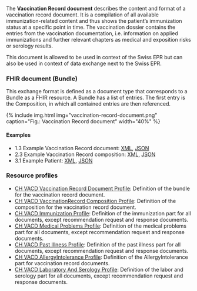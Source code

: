 The **Vaccination Record document** describes the content and format of a vaccination record document. It is a compilation of all available immunization-related content and thus shows the patient’s immunization status at a specific point in time. The vaccination dossier contains the entries from the vaccination documentation, i.e. information on applied immunizations and further relevant chapters as medical and exposition risks or serology results.

This document is allowed to be used in context of the Swiss EPR but can also be used in context of data exchange next to the Swiss EPR.

### FHIR document (Bundle)
This exchange format is defined as a document type that corresponds to a Bundle as a FHIR resource. 
A Bundle has a list of entries. The first entry is the Composition, in which all contained entries are then referenced.
  
  
{% include img.html img="vaccination-record-document.png" caption="Fig.: Vaccination Record document" width="40%" %}

#### Examples
* 1.3 Example Vaccination Record document: [XML](Bundle-1-3-VaccinationRecord.xml.html), [JSON](Bundle-1-3-VaccinationRecord.json.html)
* 2.3 Example Vaccination Record composition: [XML](Composition-2-3-VaccinationRecordComposition.xml.html), [JSON](Composition-2-3-VaccinationRecordComposition.json.html)
* 3.1 Example Patient: [XML](Patient-3-1-Patient.xml.html), [JSON](Patient-3-1-Patient.json.html)

### Resource profiles
* [CH VACD Vaccination Record Document Profile](StructureDefinition-ch-vacd-document-vaccination-record.html): Definition of the bundle for the vaccination record document.
* [CH VACD VaccinationRecord Composition Profile](StructureDefinition-ch-vacd-composition-vaccination-record.html): Definition of the composition for the vaccination record document.
* [CH VACD Immunization Profile](StructureDefinition-ch-vacd-immunization.html): Definition of the immunization part for all documents, except recommendation request and response documents.
* [CH VACD Medical Problems Profile](StructureDefinition-ch-vacd-medical-problems.html): Definition of the medical problems part for all documents, except recommendation request and response documents.
* [CH VACD Past Illness Profile](StructureDefinition-ch-vacd-pastillnesses.html): Definition of the past illness part for all documents, except recommendation request and response documents.
* [CH VACD AllergyIntolerance Profile](StructureDefinition-ch-vacd-allergyintolerances.html): Definition of the AllergyIntolerance part for vaccination record documents.
* [CH VACD Laboratory And Serology Profile](StructureDefinition-ch-vacd-laboratory-serology.html): Definition of the labor and serology part for all documents, except recommendation request and response documents.

